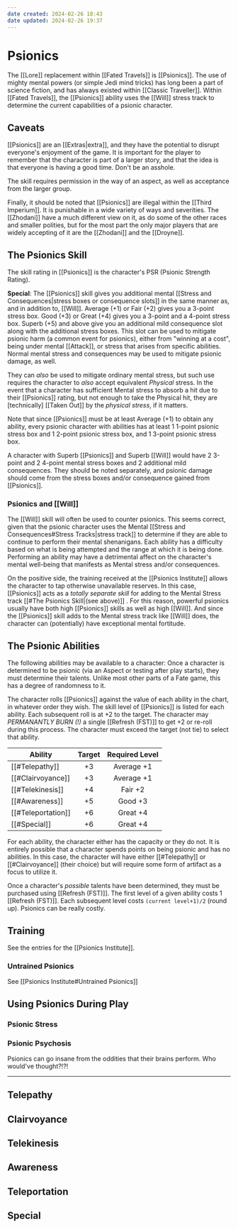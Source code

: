 ```yaml
---
date created: 2024-02-26 18:43
date updated: 2024-02-26 19:37
---
```


# Psionics

The [[Lore]] replacement within [[Fated Travels]] is [[Psionics]].  The use of mighty mental powers (or simple Jedi mind tricks) has long been a part of science fiction, and has always existed within [[Classic Traveller]].   Within [[Fated Travels]], the [[Psionics]] ability uses the [[Will]] stress track to determine the current capabilities of a psionic character.

## Caveats

[[Psionics]] are an [[Extras|extra]], and they have the potential to disrupt everyone's enjoyment of the game.  It is important for the player to remember that the character is part of a larger story, and that the idea is that everyone is having a good time.  Don't be an asshole.

The skill requires permission in the way of an aspect, as well as acceptance from the larger group.

Finally, it should be noted that [[Psionics]] are illegal within the [[Third Imperium]].  It is punishable in a wide variety of ways and severities.  The [[Zhodani]] have a much different view on it, as do some of the other races and smaller polities, but for the most part the only major players that are widely accepting of it are the [[Zhodani]] and the [[Droyne]].

## The Psionics Skill

The skill rating in [[Psionics]] is the character's PSR (Psionic Strength Rating).

**Special**: The [[Psionics]] skill gives you additional mental [[Stress and Consequences|stress boxes or consequence slots]] in the same manner as, and in addition to, [[Will]]. Average (+1) or Fair (+2) gives you a 3-point stress box. Good (+3) or Great (+4) gives you a 3-point and a 4-point stress box. Superb (+5) and above give you an additional mild consequence slot along with the additional stress boxes. This slot can be used to mitigate psionic harm (a common event for psionics), either from "winning at a cost", being under mental [[Attack]], or stress that arises from specific abilities.  Normal mental stress and consequences may be used to mitigate psionic damage, as well.

They can _also_ be used to mitigate ordinary mental stress, but such use requires the character to _also_ accept equivalent _Physical_ stress.  In the event that a character has sufficient Mental stress to absorb a hit due to their [[Psionics]] rating, but not enough to take the Physical hit, they are \[technically] [[Taken Out]] by the _physical stress_, if it matters.

Note that since [[Psionics]] must be at least Average (+1) to obtain any ability, every psionic character with abilities has at least 1 1-point psionic stress box and 1 2-point psionic stress box, and 1 3-point psionic stress box.

A character with Superb [[Psionics]] and Superb [[Will]] would have 2 3-point and 2 4-point mental stress boxes and 2 additional mild consequences.  They should be noted separately, and psionic damage should come from the stress boxes and/or consequence gained from [[Psionics]].

### Psionics and [[Will]]

The [[Will]] skill will often be used to counter psionics.  This seems correct, given that the psionic character uses the Mental [[Stress and Consequences#Stress Tracks|stress track]] to determine if they are able to continue to perform their mental shenanigans.  Each ability has a difficulty based on what is being attempted and the range at which it is being done.  Performing an ability may have a detrimental affect on the character's mental well-being that manifests as Mental stress and/or consequences.

On the positive side, the training received at the [[Psionics Institute]] allows the character to tap otherwise unavailable reserves.  In this case, [[Psionics]] acts as a _totally separate skill_ for adding to the Mental Stress track [[#The Psionics Skill|(see above)]] .  For this reason, powerful psionics usually have both high [[Psionics]] skills as well as high [[Will]].  And since the [[Psionics]] skill adds to the Mental stress track like [[Will]] does, the character can (potentially) have exceptional mental fortitude.

## The Psionic Abilities

The following abilities may be available to a character:
Once a character is determined to be psionic (via an Aspect or testing after play starts), they must determine their talents.  Unlike most other parts of a Fate game, this has a degree of randomness to it.

The character rolls [[Psionics]] against the value of each ability in the chart, in whatever order they wish.  The skill level of [[Psionics]] is listed for each ability. Each subsequent roll is at +2 to the target.  The character may _PERMANANTLY BURN (!)_ a single [[Refresh (FST)]] to get +2 or re-roll during this process.  The character must exceed the target (not tie) to select that ability.

| Ability            | Target | Required Level |
| ------------------ | :----: | :------------: |
| [[#Telepathy]]     |   +3   |   Average +1   |
| [[#Clairvoyance]]  |   +3   |   Average +1   |
| [[#Telekinesis]]   |   +4   |     Fair +2    |
| [[#Awareness]]     |   +5   |     Good +3    |
| [[#Teleportation]] |   +6   |    Great +4    |
| [[#Special]]       |   +6   |    Great +4    |

For each ability, the character either has the capacity or they do not.  It is entirely possible that a character spends points on being psionic and has no abilities.  In this case, the character will have either [[#Telepathy]] or [[#Clairvoyance]] (their choice) but will require some form of artifact as a focus to utilize it.

Once a character's _possible_ talents have been determined, they must be purchased using [[Refresh (FST)]].  The first level of a given ability costs 1 [[Refresh (FST)]].  Each subsequent level costs `(current level+1)/2` (round up).  Psionics can be really costly.

## Training

See the entries for the [[Psionics Institute]].

### Untrained Psionics

See [[Psionics Institute#Untrained Psionics]]

## Using Psionics During Play

### Psionic Stress

### Psionic Psychosis

Psionics can go insane from the oddities that their brains perform.  Who would've thought?!?!

---

## Telepathy

## Clairvoyance

## Telekinesis

## Awareness

## Teleportation

## Special
